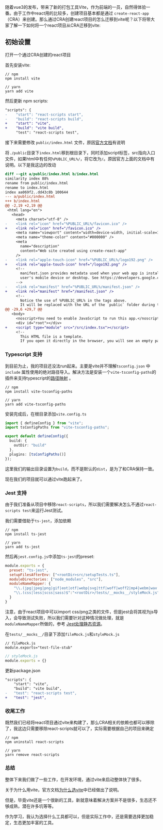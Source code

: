 随着vue3的发布，带来了新的打包工具Vite，作为前端的一员，自然得体验一番。由于工作中react用的比较多，创建项目基本都是通过 `create-react-app` （CRA）来创建。那么通过CRA创建react项目的怎么迁移到vite呢？以下将带大家了解一下如何将一个react项目从CRA迁移到vite:

## 初始设置

打开一个通过CRA创建的react项目

首先安装vite:

```
// npm
npm install vite

// yarn
yarn add vite
```

然后更新 npm scripts:

```diff
"scripts": {
-    "start": "react-scripts start",
-    "build": "react-scripts build",
+    "start": "vite",
+    "build": "vite build",
     "test": "react-scripts test",
```

接下来需要修改 `public/index.html` 文件，原因[官方文档](https://cn.vitejs.dev/guide/#community-templates)有说明

将`./public`目录下`index.html`移到根目录下，同时添加script标签，src指向入口文件，如果html中有任何`%PUBLIC_URL%/`，将它改为`/`。原因官方上面的文档中有说明。以下是我这边的改动

```diff
diff --git a/public/index.html b/index.html
similarity index 88%
rename from public/index.html
rename to index.html
index aa069f2..dd43c8b 100644
--- a/public/index.html
+++ b/index.html
@@ -2,19 +2,19 @@
 <html lang="en">
   <head>
     <meta charset="utf-8" />
-    <link rel="icon" href="%PUBLIC_URL%/favicon.ico" />
+    <link rel="icon" href="/favicon.ico" />
     <meta name="viewport" content="width=device-width, initial-scale=1" />
     <meta name="theme-color" content="#000000" />
     <meta
       name="description"
       content="Web site created using create-react-app"
     />
-    <link rel="apple-touch-icon" href="%PUBLIC_URL%/logo192.png" />
+    <link rel="apple-touch-icon" href="/logo192.png" />
     <!--
       manifest.json provides metadata used when your web app is installed on a
       user's mobile device or desktop. See https://developers.google.com/web/fundamentals/web-app-manifest/
     -->
-    <link rel="manifest" href="%PUBLIC_URL%/manifest.json" />
+    <link rel="manifest" href="/manifest.json" />
     <!--
       Notice the use of %PUBLIC_URL% in the tags above.
       It will be replaced with the URL of the `public` folder during the build.
@@ -29,6 +29,7 @@
   <body>
     <noscript>You need to enable JavaScript to run this app.</noscript>
     <div id="root"></div>
+    <script type="module" src="/src/index.tsx"></script>
     <!--
       This HTML file is a template.
       If you open it directly in the browser, you will see an empty page.
```

### Typescript 支持

到目前为止，我的项目还没法run起来。主要是vite并不理解`tsconfig.json` 中 `include` 属性使用的绝对路径导入。解决方法是安装一个`vite-tsconfig-paths`的插件来支持typescript的[路径映射](https://www.typescriptlang.org/docs/handbook/module-resolution.html#path-mapping) 。

```shell
// npm
npm install vite-tsconfig-paths

// yarn
yarn add vite-tsconfig-paths
```

安装完成后，在根目录添加`vite.config.ts`

```typescript
import { defineConfig } from "vite";
import tsConfigPaths from "vite-tsconfig-paths";

export default defineConfig({
  build: {
    outDir: "build"
  },
  plugins: [tsConfigPaths()]
});
```

这里我们的输出目录设置为`build`，而不是默认的`dist`，是为了和CRA保持一致。

现在我们的项目就可以通过vite跑起来了。

### Jest 支持

由于我们准备从项目中移除`react-scripts`，所以我们需要解决怎么不通过`react-scripts test`来运行Jest测试。

我们需要借助于`ts-jest`，添加依赖

```shell
// npm
npm install ts-jest

// yarn
yarn add ts-jest
```

然后再`jest.config.js`中添加`ts-jest`的preset:

```javascript
module.exports = {
  preset: "ts-jest",
  setupFilesAfterEnv: ["<rootDir>src/setupTests.ts"],
  moduleDirectories: ["node_modules", "src"],
  moduleNameMapper: {
    "\\.(jpg|jpeg|png|gif|eot|otf|webp|svg|ttf|woff|woff2|mp4|webm|wav|mp3|m4a|aac|oga)$": "<rootDir>/tests/__mocks__/fileMock.js",
    "\\.(css|less|scss|sass)$":"<rootDir>/tests/__mocks__/styleMock.js"
  }
}
```

注意，由于react项目中可以import css/png之类的文件，但是jest会将其视为js导入，会导致测试失败，所以我们需要针对这种情况做处理，就是`moduleNameMapper`所做的，参考 [Jest处理静态资源](https://jestjs.io/docs/webpack#handling-static-assets)。

在`tests/__mocks__/`目录下添加`fileMock.js`和`styleMock.js`

```jsvascript
// fileMock.js
module.exports="test-file-stub"
```

```javascript
// styleMock.js
module.exports = {}
```

更新package.json

```diff
"scripts": {
    "start": "vite",
    "build": "vite build",
-   "test": "react-scripts test",
+   "test": "jest",
```

### 收尾工作

既然我们已经将react项目通过vite来构建了，那么CRA相关的依赖也都可以移除了，我这边只需要移除react-scripts就可以了，实际需要根据自己的项目来确定

```shell
// npm
npm uninstall react-scripts

// yarn
yarn remove react-scripts
```

### 总结

整体下来我们做了一些工作，在开发环境，通过vite来启动整体快了很多。

关于为什么用vite，官方文档[为什么选vite](https://cn.vitejs.dev/guide/why.html)中已经做出了说明。

但是，毕竟vite还是一个很新的工具，新就意味着解决方案并不是很多，生态还不够成熟，潜在许多坑等等。

作为学习，我认为选择什么工具都可以，但是实际工作中，还是需要选择更加稳定，生态更加丰富的工具。